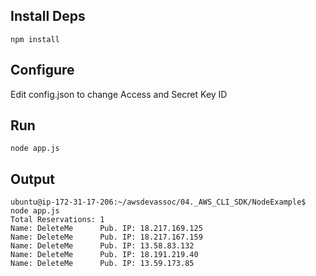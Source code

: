## Install Deps
```
npm install 
```

## Configure
Edit config.json to change Access and Secret Key ID  

## Run
```
node app.js
```

## Output
```
ubuntu@ip-172-31-17-206:~/awsdevassoc/04._AWS_CLI_SDK/NodeExample$ node app.js 
Total Reservations: 1
Name: DeleteMe		Pub. IP: 18.217.169.125
Name: DeleteMe		Pub. IP: 18.217.167.159
Name: DeleteMe		Pub. IP: 13.58.83.132
Name: DeleteMe		Pub. IP: 18.191.219.40
Name: DeleteMe		Pub. IP: 13.59.173.85
```
